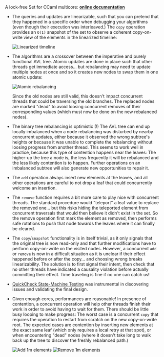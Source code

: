A lock-free Set for OCaml multicore: [**online documentation**](https://art-w.github.io/mcavl/mcavl/Mcavl)

- The queries and updates are linearizable, such that you can pretend that they happened in a specific order when debugging your algorithms (even though their execution was interleaved.) The `copy` operation provides an `O(1)` snapshot of the set to observe a coherent copy-on-write view of the elements in the linearized timeline:

  ![Linearized timeline](https://art-w.github.io/mcavl/linearized.png)

- The algorithms are a crossover between the imperative and purely functional AVL tree. Atomic updates are done in place such that other threads get immediate access... but rebalancing may need to update multiple nodes at once and so it creates new nodes to swap them in one atomic update:

  ![Atomic rebalancing](https://art-w.github.io/mcavl/balance.png)

  Since the old nodes are still valid, this doesn't impact concurrent threads that could be traversing the old branches. The replaced nodes are marked "dead" to avoid loosing concurrent removes of their corresponding values (which must now be done on the new rebalanced nodes).

- The binary tree rebalancing is optimistic (!) The AVL tree can end up locally imbalanced when a node rebalancing was disturbed by nearby concurrent updates, either because it observed the wrong subtree's heights or because it was unable to complete the rebalancing without loosing progress from another thread. This seems to work well in practice, because this type of contention happens near the leaves: The higher-up the tree a node is, the less frequently it will be rebalanced and the less likely contention is to happen. Further operations on an imbalanced subtree will also generate new opportunities to repair it.

- The `add` operation always insert new elements at the leaves, and all other operations are careful to not drop a leaf that could concurrently welcome an insertion.

- The `remove` function requires a bit more care to play nice with concurrent threads. The standard procedure would "teleport" a leaf value to replace the removed one... but this risks hiding the teleported element from concurrent traversals that would then believe it didn't exist in the set. So the remove operation first mark the element as removed, then performs safe rotations to push that node towards the leaves where it can finally be cleared.

- The `copy`/`snapshot` functionality is in itself trivial, as it only signals that the original tree is now read-only and that further modifications have to perform copy-on-write on the visited nodes. However, a concurrent `add` or `remove` is now in a difficult situation as it is unclear if their effect happened before or after the copy... and choosing wrong breaks linearizability. The solution is to first signal their intent, then check that no other threads have indicated a causality violation before actually committing their effect. Time traveling is fine if no one can catch us!

- [QuickCheck State-Machine Testing](https://github.com/jmid/multicoretests) was instrumental in discovering issues and validating the final design.

- Given enough cores, performances are reasonable! In presence of contention, a concurrent operation will help other threads finish their work in order to avoid having to wait for them. There should be little busy looping to make progress: The worst case is a concurrent `copy` that requires the operation to restart from scratch on the new copy-on-write root. The expected cases are contention by inserting new elements at the exact same leaf (which only requires a local retry at that spot), or when encountering "dead" nodes (where it doesn't take long to walk back up the tree to discover the freshly rebalanced path.)

  ![Add 1m elements](https://art-w.github.io/mcavl/test_add.png) ![Remove 1m elements](https://art-w.github.io/mcavl/test_remove.png)
